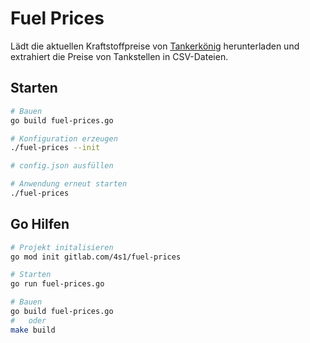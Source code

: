 # Fuel Prices

Lädt die aktuellen Kraftstoffpreise von [Tankerkönig](https://www.tankerkoenig.de/) herunterladen und extrahiert die Preise von Tankstellen in CSV-Dateien.

## Starten

```bash
# Bauen
go build fuel-prices.go

# Konfiguration erzeugen
./fuel-prices --init

# config.json ausfüllen

# Anwendung erneut starten
./fuel-prices
```

## Go Hilfen

```bash
# Projekt initalisieren
go mod init gitlab.com/4s1/fuel-prices

# Starten
go run fuel-prices.go

# Bauen
go build fuel-prices.go
#   oder
make build
```

